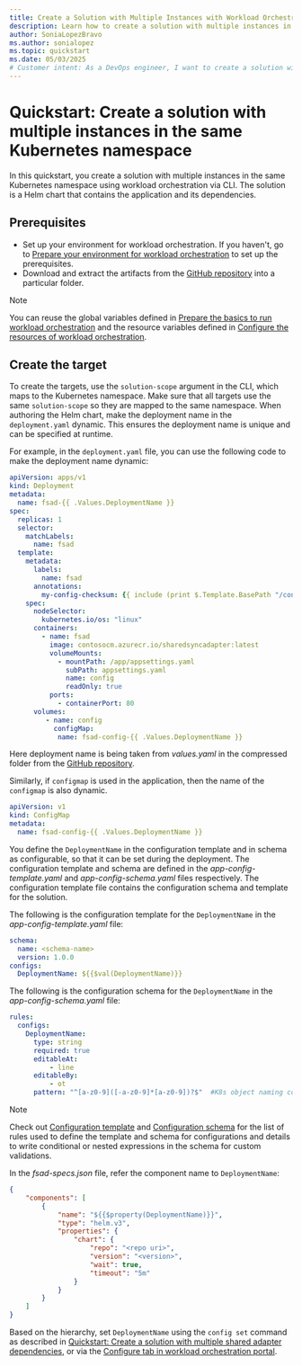 ```yaml
---
title: Create a Solution with Multiple Instances with Workload Orchestration
description: Learn how to create a solution with multiple instances in the same Kubernetes namespace using workload orchestration via CLI.
author: SoniaLopezBravo
ms.author: sonialopez
ms.topic: quickstart
ms.date: 05/03/2025
# Customer intent: As a DevOps engineer, I want to create a solution with multiple instances in a Kubernetes namespace using workload orchestration via CLI, so that I can efficiently manage and deploy applications with dynamic configurations.
---
```


# Quickstart: Create a solution with multiple instances in the same Kubernetes namespace

In this quickstart, you create a solution with multiple instances in the same Kubernetes namespace using workload orchestration via CLI. The solution is a Helm chart that contains the application and its dependencies.

## Prerequisites

- Set up your environment for workload orchestration. If you haven't, go to [Prepare your environment for workload orchestration](initial-setup-environment.md) to set up the prerequisites.
- Download and extract the artifacts from the [GitHub repository](https://github.com/microsoft/AEP/blob/main/content/en/docs/Configuration%20Manager%20(Public%20Preview)/Scripts%20for%20Onboarding/Configuration%20manager%20files.zip) into a particular folder. 

> [!NOTE]
> You can reuse the global variables defined in [Prepare the basics to run workload orchestration](initial-setup-environment.md#prepare-the-basics-to-run-workload-orchestration) and the resource variables defined in [Configure the resources of workload orchestration](initial-setup-configuration.md#configure-the-resources-of-workload-orchestration).


## Create the target

To create the targets, use the `solution-scope` argument in the CLI, which maps to the Kubernetes namespace. Make sure that all targets use the same `solution-scope` so they are mapped to the same namespace. When authoring the Helm chart, make the deployment name in the `deployment.yaml` dynamic. This ensures the deployment name is unique and can be specified at runtime.

For example, in the `deployment.yaml` file, you can use the following code to make the deployment name dynamic:

```yaml
apiVersion: apps/v1
kind: Deployment
metadata:
  name: fsad-{{ .Values.DeploymentName }}
spec:
  replicas: 1
  selector:
    matchLabels:
      name: fsad
  template:
    metadata:
      labels:
        name: fsad
      annotations:
        my-config-checksum: {{ include (print $.Template.BasePath "/configmap.yaml") . | sha256sum }}
    spec:
      nodeSelector:
        kubernetes.io/os: "linux"
      containers:
        - name: fsad
          image: contosocm.azurecr.io/sharedsyncadapter:latest
          volumeMounts:
            - mountPath: /app/appsettings.yaml
              subPath: appsettings.yaml
              name: config
              readOnly: true
          ports:
            - containerPort: 80
      volumes:
         - name: config
           configMap:
            name: fsad-config-{{ .Values.DeploymentName }}

```

Here deployment name is being taken from *values.yaml* in the compressed folder from the [GitHub repository](https://github.com/microsoft/AEP/blob/main/content/en/docs/Configuration%20Manager%20(Public%20Preview)/Scripts%20for%20Onboarding/Configuration%20manager%20files.zip). 

Similarly, if `configmap` is used in the application, then the name of the `configmap` is also dynamic.

```yaml
apiVersion: v1
kind: ConfigMap
metadata:
  name: fsad-config-{{ .Values.DeploymentName }}
```

You define the `DeploymentName` in the configuration template and in schema as configurable, so that it can be set during the deployment. The configuration template and schema are defined in the *app-config-template.yaml* and *app-config-schema.yaml* files respectively. The configuration template file contains the configuration schema and template for the solution.

The following is the configuration template for the `DeploymentName` in the *app-config-template.yaml* file:

```yaml
schema:
  name: <schema-name>
  version: 1.0.0  
configs:
  DeploymentName: ${{$val(DeploymentName)}}

```

The following is the configuration schema for the `DeploymentName` in the *app-config-schema.yaml* file:

```yaml
rules:
  configs:
    DeploymentName:
      type: string
      required: true
      editableAt:
          - line
      editableBy:
          - ot
      pattern: "^[a-z0-9]([-a-z0-9]*[a-z0-9])?$"  #K8s object naming convention        

```

> [!NOTE]
> Check out [Configuration template](configuring-template.md) and [Configuration schema](configuring-schema.md) for the list of rules used to define the template and schema for configurations and details to write conditional or nested expressions in the schema for custom validations.

In the *fsad-specs.json* file, refer the component name to `DeploymentName`:

```json
{
    "components": [
        {
            "name": "${{$property(DeploymentName)}}",
            "type": "helm.v3",
            "properties": {
                "chart": {
                    "repo": "<repo uri>",
                    "version": "<version>",
                    "wait": true,
                    "timeout": "5m"
                }
            }
        }
    ]
}
```

Based on the hierarchy, set `DeploymentName` using the `config set` command as described in [Quickstart: Create a solution with multiple shared adapter dependencies](quickstart-solution-shared-adapter-dependency.md#set-the-configuration-values-for-the-solution), or via the [Configure tab in workload orchestration portal](configure.md).

